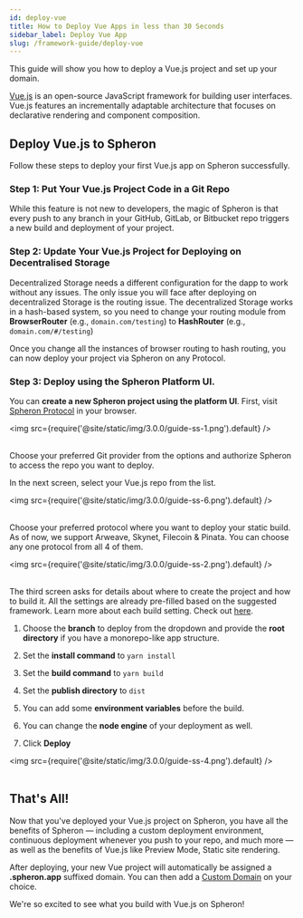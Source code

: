 ```yaml
---
id: deploy-vue
title: How to Deploy Vue Apps in less than 30 Seconds
sidebar_label: Deploy Vue App
slug: /framework-guide/deploy-vue
---
```


This guide will show you how to deploy a Vue.js project and set up your domain.

[Vue.js](https://v3.vuejs.org/guide/introduction.html) is an open-source JavaScript framework for building user interfaces. Vue.js features an incrementally adaptable architecture that focuses on declarative rendering and component composition.

## Deploy Vue.js to Spheron

Follow these steps to deploy your first Vue.js app on Spheron successfully.

### Step 1: Put Your Vue.js Project Code in a Git Repo

While this feature is not new to developers, the magic of Spheron is that every push to any branch in your GitHub, GitLab, or Bitbucket repo triggers a new build and deployment of your project.

### Step 2: Update Your Vue.js Project for Deploying on Decentralised Storage

Decentralized Storage needs a different configuration for the dapp to work without any issues. The only issue you will face after deploying on decentralized Storage is the routing issue. The decentralized Storage works in a hash-based system, so you need to change your routing module from **BrowserRouter** (e.g., `domain.com/testing`) to **HashRouter** (e.g., `domain.com/#/testing`)

Once you change all the instances of browser routing to hash routing, you can now deploy your project via Spheron on any Protocol.

### Step 3: Deploy using the Spheron Platform UI.

You can **create a new Spheron project using the platform UI**. First, visit [Spheron Protocol](https://app.spheron.network/) in your browser.

<img src={require('@site/static/img/3.0.0/guide-ss-1.png').default} /> <br/><br/>

Choose your preferred Git provider from the options and authorize Spheron to access the repo you want to deploy.

In the next screen, select your Vue.js repo from the list.

<img src={require('@site/static/img/3.0.0/guide-ss-6.png').default} /> <br/><br/>

Choose your preferred protocol where you want to deploy your static build. As of now, we support Arweave, Skynet, Filecoin & Pinata. You can choose any one protocol from all 4 of them.

<img src={require('@site/static/img/3.0.0/guide-ss-2.png').default} /> <br/><br/>

The third screen asks for details about where to create the project and how to build it. All the settings are already pre-filled based on the suggested framework. Learn more about each build setting. Check out [here](https://docs.spheron.network/deployments/get-started#configuring-the-deployment).

1. Choose the **branch** to deploy from the dropdown and provide the **root directory** if you have a monorepo-like app structure.

1. Set the **install command** to `yarn install`

1. Set the **build command** to `yarn build`

1. Set the **publish directory** to `dist`

1. You can add some **environment variables** before the build.

1. You can change the **node engine** of your deployment as well.

1. Click **Deploy**

<img src={require('@site/static/img/3.0.0/guide-ss-4.png').default} /> <br/><br/>

## That's All!

Now that you've deployed your Vue.js project on Spheron, you have all the benefits of Spheron — including a custom deployment environment, continuous deployment whenever you push to your repo, and much more — as well as the benefits of Vue.js like Preview Mode, Static site rendering.

After deploying, your new Vue project will automatically be assigned a **.spheron.app** suffixed domain. You can then add a [Custom Domain](https://docs.spheron.network/domain-and-https/centralized-domain/attach-domain) on your choice.

We're so excited to see what you build with Vue.js on Spheron!
